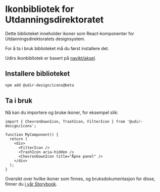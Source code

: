 # Ikonbibliotek for Utdanningsdirektoratet

Dette biblioteket inneholder ikoner som React-komponenter for Utdanningsdirektoratets designsystem.

For å ta i bruk biblioteket må du først installere det.

Udirs ikonbibliotek er basert på [navikt/aksel](https://aksel.nav.no/komponenter/ikoner).

## Installere biblioteket

```bash
npm add @udir-design/icons@beta
```

## Ta i bruk

Nå kan du importere og bruke ikoner, for eksempel slik:

```tsx
import { ChevronDownIcon, TrashIcon, FilterIcon } from '@udir-design/icons';

function MyComponent() {
  return (
    <div>
      <FilterIcon />
      <TrashIcon aria-hidden />
      <ChevronDownIcon title="Åpne panel" />
    </div>
  );
}
```

Oversikt over hvilke ikoner som finnes, og bruksdokumentasjon for disse, finner du [i vår Storybook](https://design.udir.no).
